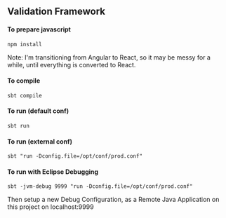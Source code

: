 ## Validation Framework

#### To prepare javascript
```
npm install
```
Note: I'm transitioning from Angular to React, so it may be messy for a while, until everything is converted to React. 


#### To compile

```
sbt compile
```

#### To run (default conf)

```
sbt run
```

#### To run (external conf)

```
sbt "run -Dconfig.file=/opt/conf/prod.conf"
```

#### To run with Eclipse Debugging
```
sbt -jvm-debug 9999 "run -Dconfig.file=/opt/conf/prod.conf"
```

Then setup a new Debug Configuration, as a Remote Java Application on this project on localhost:9999

